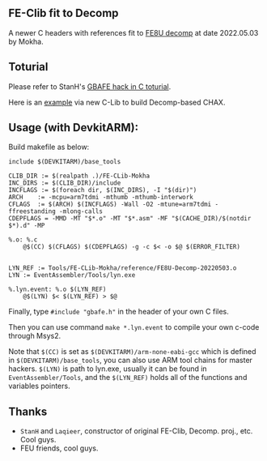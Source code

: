 
## FE-Clib fit to Decomp

A newer C headers with references fit to [FE8U decomp](https://github.com/FireEmblemUniverse/fireemblem8u.git) at date 2022.05.03 by Mokha.


## Toturial

Please refer to StanH's [GBAFE hack in C toturial](https://feuniverse.us/t/guide-doc-asm-hacking-in-c-with-ea/3351).

Here is an [example](https://github.com/MokhaLeee/FE-cHack-Template.git) via new C-Lib to build Decomp-based CHAX.


## Usage (with DevkitARM):

Build makefile as below:

```
include $(DEVKITARM)/base_tools

CLIB_DIR := $(realpath .)/FE-CLib-Mokha
INC_DIRS := $(CLIB_DIR)/include 
INCFLAGS := $(foreach dir, $(INC_DIRS), -I "$(dir)")
ARCH    := -mcpu=arm7tdmi -mthumb -mthumb-interwork
CFLAGS  := $(ARCH) $(INCFLAGS) -Wall -O2 -mtune=arm7tdmi -ffreestanding -mlong-calls
CDEPFLAGS = -MMD -MT "$*.o" -MT "$*.asm" -MF "$(CACHE_DIR)/$(notdir $*).d" -MP

%.o: %.c
	@$(CC) $(CFLAGS) $(CDEPFLAGS) -g -c $< -o $@ $(ERROR_FILTER)


LYN_REF := Tools/FE-CLib-Mokha/reference/FE8U-Decomp-20220503.o
LYN := EventAssembler/Tools/lyn.exe

%.lyn.event: %.o $(LYN_REF)
	@$(LYN) $< $(LYN_REF) > $@
``` 

Finally, type `#include "gbafe.h"` in the header of your own C files.

Then you can use command `make *.lyn.event` to compile your own c-code through Msys2.

Note that `$(CC)` is set as `$(DEVKITARM)/arm-none-eabi-gcc` which is defined in `$(DEVKITARM)/base_tools`, you can also use ARM tool chains for master hackers. `$(LYN)` is path to lyn.exe, usually it can be found in `EventAssembler/Tools`, and the `$(LYN_REF)` holds all of the functions and variables pointers.





## Thanks
- `StanH` and `Laqieer`, constructor of original FE-Clib, Decomp. proj., etc. Cool guys.
- FEU friends, cool guys.
